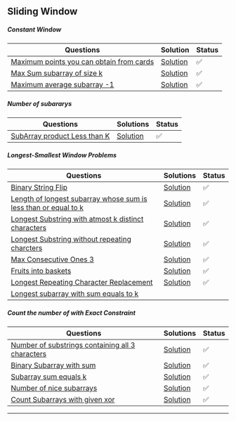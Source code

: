 ## Sliding Window

##### Constant Window

| Questions                                                                                                                       | Solution                                                                                                                                                  | Status |
| ------------------------------------------------------------------------------------------------------------------------------- | --------------------------------------------------------------------------------------------------------------------------------------------------------- | ------ |
| [Maximum points you can obtain from cards](https://leetcode.com/problems/maximum-points-you-can-obtain-from-cards/description/) | [Solution](https://github.com/SuvadeepMukherjee/dsa-to-do-sheet/blob/main/Sliding%20Window/Constant%20Window/maximum-points-you-can-obtain-from-cards.js) | ✅     |
| [Max Sum subarray of size k](https://www.geeksforgeeks.org/problems/max-sum-subarray-of-size-k5313/1)                           | [Solution](https://github.com/SuvadeepMukherjee/dsa-to-do-sheet/blob/main/Sliding%20Window/Constant%20Window/max-sum-subarray-of-size-k.js)               | ✅     |
| [Maximum average subarray -1](https://leetcode.com/problems/maximum-average-subarray-i/)                                        | [Solution](https://github.com/SuvadeepMukherjee/dsa-to-do-sheet/blob/main/Sliding%20Window/Constant%20Window/max-sum-subarray-of-size-k.js)               | ✅     |

##### Number of subararys

| Questions                                                                                                | Solutions                                                                                                                                           | Status |
| -------------------------------------------------------------------------------------------------------- | --------------------------------------------------------------------------------------------------------------------------------------------------- | ------ |
| [SubArray product Less than K ](https://leetcode.com/problems/subarray-product-less-than-k/description/) | [Solution](https://github.com/SuvadeepMukherjee/dsa-to-do-sheet/blob/main/Sliding%20Window/Number%20of%20subarrays/subarray-product-less-than-k.js) | ✅     |

##### Longest-Smallest Window Problems

| Questions                                                                                                                                                                                                                                                     | Solutions                                                                                                                                                                                             | Status |
| ------------------------------------------------------------------------------------------------------------------------------------------------------------------------------------------------------------------------------------------------------------- | ----------------------------------------------------------------------------------------------------------------------------------------------------------------------------------------------------- | ------ |
| [Binary String Flip](https://github.com/SuvadeepMukherjee/dsa-to-do-sheet/blob/main/Sliding%20Window/Longest%20Smallest%20window%20problems/binary-string-flip.md)                                                                                            | [Solution](https://github.com/SuvadeepMukherjee/dsa-to-do-sheet/blob/main/Sliding%20Window/Longest%20Smallest%20window%20problems/binary-string-flip.md)                                              | ✅     |
| [Length of longest subarray whose sum is less than or equal to k ](https://github.com/SuvadeepMukherjee/dsa-to-do-sheet/blob/main/Sliding%20Window/Longest%20Smallest%20window%20problems/length-of-largest-subarray-whose-sum-is-less-than-or-equal-to-k.md) | [Solution](https://github.com/SuvadeepMukherjee/dsa-to-do-sheet/blob/main/Sliding%20Window/Longest%20Smallest%20window%20problems/length-of-largest-subarray-whose-sum-is-less-than-or-equal-to-k.md) | ✅     |
| [Longest Substring with atmost k distinct characters ](https://takeuforward.org/plus/data-structures-and-algorithm/sliding-window-and-2-pointer/longest-and-smallest-window-problems/longest-substring-with-at-most-k-distinct-characters)                    | [Solution](https://github.com/SuvadeepMukherjee/dsa-to-do-sheet/blob/main/Sliding%20Window/Longest%20Smallest%20window%20problems/longest-substring-with-atmost-k-characters.js)                      | ✅     |
| [Longest Substring without repeating charcters](https://takeuforward.org/plus/data-structures-and-algorithm/sliding-window-and-2-pointer/longest-and-smallest-window-problems/longest-substring-without-repeating-characters)                                 | [Solution]()                                                                                                                                                                                          | ✅     |
| [Max Consecutive Ones 3](https://leetcode.com/problems/max-consecutive-ones-iii/description/)                                                                                                                                                                 | [Solution](https://github.com/SuvadeepMukherjee/dsa-to-do-sheet/blob/main/Sliding%20Window/Longest%20Smallest%20window%20problems/max-consecutive-ones-3.js)                                          | ✅     |
| [Fruits into baskets](https://leetcode.com/problems/fruit-into-baskets/description/)                                                                                                                                                                          | [Solution](https://github.com/SuvadeepMukherjee/dsa-to-do-sheet/blob/main/Sliding%20Window/Longest%20Smallest%20window%20problems/fruits-into-baskets.js)                                             | ✅     |
| [Longest Repeating Character Replacement](https://leetcode.com/problems/longest-repeating-character-replacement/description/)                                                                                                                                 | [Solution](https://github.com/SuvadeepMukherjee/dsa-to-do-sheet/blob/main/Sliding%20Window/Longest%20Smallest%20window%20problems/longest-repeating-charcter-replacement.js)                          | ✅     |
| [Longest subarray with sum equals to k]()                                                                                                                                                                                                                     |                                                                                                                                                                                                       |        |

##### Count the number of with Exact Constraint

| Questions                                                                                                                                                                                           | Solutions                                                                                                                                                                                  | Status |
| --------------------------------------------------------------------------------------------------------------------------------------------------------------------------------------------------- | ------------------------------------------------------------------------------------------------------------------------------------------------------------------------------------------ | ------ |
| [Number of substrings containing all 3 characters ]()                                                                                                                                               | [Solution]()                                                                                                                                                                               | ✅     |
| [Binary Subarray with sum](https://leetcode.com/problems/binary-subarrays-with-sum/description/)                                                                                                    | [Solution](https://github.com/SuvadeepMukherjee/dsa-to-do-sheet/blob/main/Sliding%20Window/Count%20the%20Number%20of%20subarrays%20with%20exact%20constraint/binary-subarrays-with-sum.js) | ✅     |
| [Subarray sum equals k](https://github.com/SuvadeepMukherjee/dsa-to-do-sheet/blob/main/Sliding%20Window/Count%20the%20Number%20of%20subarrays%20with%20exact%20constraint/subarray-sum-equals-k.js) | [Solution](https://github.com/SuvadeepMukherjee/dsa-to-do-sheet/blob/main/Sliding%20Window/Count%20the%20Number%20of%20subarrays%20with%20exact%20constraint/subarray-sum-equals-k.js)     | ✅     |
| [Number of nice subarrays](https://leetcode.com/problems/count-number-of-nice-subarrays/description/)                                                                                               | [Solution](https://github.com/SuvadeepMukherjee/dsa-to-do-sheet/blob/main/Sliding%20Window/Count%20the%20Number%20of%20subarrays%20with%20exact%20constraint/number-of-nice-subarrays.js)  | ✅     |
| [Count Subarrays with given xor](https://takeuforward.org/plus/data-structures-and-algorithm/hashing/faqs/count-subarrays-with-given-xor-k)                                                         | [Solution]()                                                                                                                                                                               | ✅     |

---

